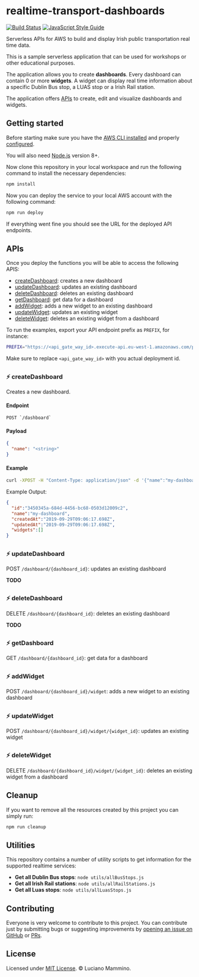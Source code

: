 # realtime-transport-dashboards

[![Build Status](https://dev.azure.com/loige/loige/_apis/build/status/lmammino.realtime-transport-dashboards?branchName=master)](https://dev.azure.com/loige/loige/_build/latest?definitionId=3&branchName=master)
[![JavaScript Style Guide](https://img.shields.io/badge/code_style-standard-brightgreen.svg)](https://standardjs.com)

Serverless APIs for AWS to build and display Irish public transportation real time data.

This is a sample serverless application that can be used for workshops or other educational purposes.


The application allows you to create **dashboards**. Every dashboard can contain 0 or more **widgets**. A widget can display real time information about a specific Dublin Bus stop, a LUAS stop or a Irish Rail station.

The application offers [APIs](#apis) to create, edit and visualize dashboards and widgets.


## Getting started

Before starting make sure you have the [AWS CLI installed](https://aws.amazon.com/cli/) and properly [configured](https://docs.aws.amazon.com/cli/latest/userguide/cli-chap-configure.html).

You will also need [Node.js](https://nodejs.org/en/) version 8+.

Now clone this repository in your local workspace and run the following command to install the necessary dependencies:

```bash
npm install
```

Now you can deploy the service to your local AWS account with the following command:

```bash
npm run deploy
```

If everything went fine you should see the URL for the deployed API endpoints.


## APIs

Once you deploy the functions you will be able to access the following APIS:

 - [createDashboard](#createDashboard): creates a new dashboard
 - [updateDashboard](#updateDashboard): updates an existing dashboard
 - [deleteDashboard](#deleteDashboard): deletes an existing dashboard
 - [getDashboard](#getDashboard): get data for a dashboard
 - [addWidget](#addWidget): adds a new widget to an existing dashboard
 - [updateWidget](#updateWidget): updates an existing widget
 - [deleteWidget](#deleteWidget): deletes an existing widget from a dashboard

To run the examples, export your API endpoint prefix as `PREFIX`, for instance:

```bash
PREFIX="https://<api_gate_way_id>.execute-api.eu-west-1.amazonaws.com/prod"
```

Make sure to replace `<api_gate_way_id>` with you actual deployment id.

<a id="createDashboard"></a>
---

### ⚡️ createDashboard

Creates a new dashboard.


#### Endpoint

```
POST `/dashboard`
```


#### Payload

```json
{
  "name": "<string>"
}
```

#### Example

```bash
curl -XPOST -H "Content-Type: application/json" -d '{"name":"my-dashboard"}' ${PREFIX}/dashboard
```

Example Output:

```json
{
  "id":"3450345a-684d-4456-bc68-0503d12009c2",
  "name":"my-dashboard",
  "createdAt":"2019-09-29T09:06:17.698Z",
  "updatedAt":"2019-09-29T09:06:17.698Z",
  "widgets":[]
}
```


<a id="updateDashboard"></a>
---

### ⚡️ updateDashboard

POST `/dashboard/{dashboard_id}`: updates an existing dashboard

**TODO**


<a id="deleteDashboard"></a>
---

### ⚡️ deleteDashboard

DELETE `/dashboard/{dashboard_id}`: deletes an existing dashboard

**TODO**


<a id="getDashboard"></a>
---

### ⚡️ getDashboard

GET `/dashboard/{dashboard_id}`: get data for a dashboard


<a id="addWidget"></a>
---

### ⚡️ addWidget

POST `/dashboard/{dashboard_id}/widget`: adds a new widget to an existing dashboard


<a id="updateWidget"></a>
---

### ⚡️ updateWidget

POST `/dashboard/{dashboard_id}/widget/{widget_id}`: updates an existing widget


<a id="deleteWidget"></a>
---

### ⚡️ deleteWidget

DELETE `/dashboard/{dashboard_id}/widget/{widget_id}`: deletes an existing widget from a dashboard


## Cleanup

If you want to remove all the resources created by this project you can simply run:

```bash
npm run cleanup
```


## Utilities

This repository contains a number of utility scripts to get information for the supported realtime services:

 - **Get all Dublin Bus stops**: `node utils/allBusStops.js`
 - **Get all Irish Rail stations**: `node utils/allRailStations.js`
 - **Get all Luas stops**: `node utils/allLuasStops.js`


## Contributing

Everyone is very welcome to contribute to this project. You can contribute just by submitting bugs or
suggesting improvements by [opening an issue on GitHub](https://github.com/lmammino/realtime-transport-dashboards/issues) or [PRs](https://github.com/lmammino/realtime-transport-dashboards/pulls).


## License

Licensed under [MIT License](LICENSE). © Luciano Mammino.
